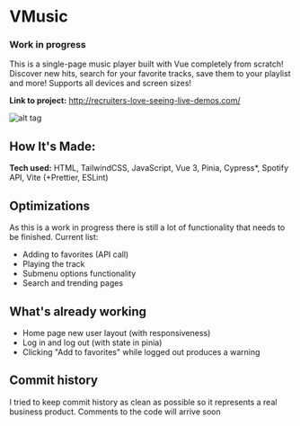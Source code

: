 # VMusic

### Work in progress

This is a single-page music player built with Vue completely from scratch! Discover new hits, search for your favorite tracks, save them to your playlist and more!
Supports all devices and screen sizes!

**Link to project:** http://recruiters-love-seeing-live-demos.com/

![alt tag](http://placecorgi.com/1200/650)

## How It's Made:

**Tech used:** HTML, TailwindCSS, JavaScript, Vue 3, Pinia, Cypress\*, Spotify API, Vite (+Prettier, ESLint)

## Optimizations

As this is a work in progress there is still a lot of functionality that needs to be finished. Current list:

- Adding to favorites (API call)
- Playing the track
- Submenu options functionality
- Search and trending pages

## What's already working

- Home page new user layout (with responsiveness)
- Log in and log out (with state in pinia)
- Clicking "Add to favorites" while logged out produces a warning

## Commit history

I tried to keep commit history as clean as possible so it represents a real business product. Comments to the code will arrive soon
